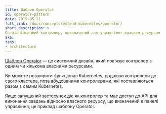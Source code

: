 ```yaml
---
title: Шаблон Operator
id: operator-pattern
date: 2019-05-21
full_link: /docs/concepts/extend-kubernetes/operator/
short_description: >
Спеціалізований контролер, призначений для управління власним ресурсом.
aka:
tags:
- architecture
---
```

 [Шаблон Operator](/docs/concepts/extend-kubernetes/operator/) — це системний дизайн, який повʼязує контролер з одним чи кількома власними ресурсами.

<!--more-->

Ви можете розширити функціонал Kubernetes, додаючи контролери до свого кластера, поза вбудованими контролерами, які поставляються разом з самим Kubernetes.

Якщо запущений застосунок діє як контролер та має доступ до API для виконання завдань відносно власного ресурсу, що визначений в панелі управління, це приклад шаблону Operator.
